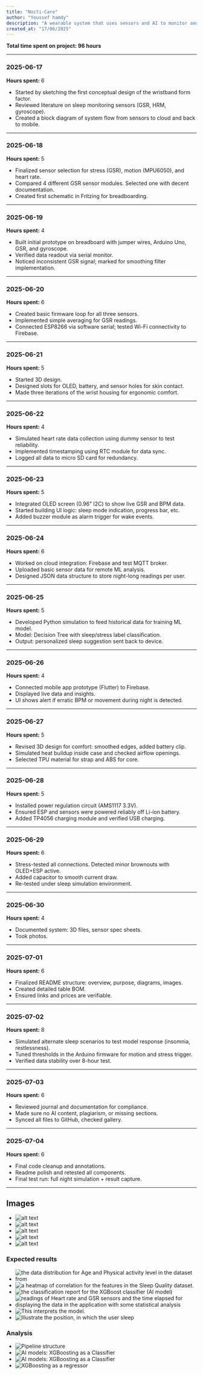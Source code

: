 ```yaml
---
title: "Nocti-Care"
author: "Youssef hamdy"
description: "A wearable system that uses sensors and AI to monitor and improve sleep quality for underserved communities."
created_at: "17/06/2025"
---
```


**Total time spent on project: 96 hours**

---

### 2025-06-17
**Hours spent:** 6
- Started by sketching the first conceptual design of the wristband form factor.  
- Reviewed literature on sleep monitoring sensors (GSR, HRM, gyroscope).  
- Created a block diagram of system flow from sensors to cloud and back to mobile.

---

### 2025-06-18  
**Hours spent:** 5  
- Finalized sensor selection for stress (GSR), motion (MPU6050), and heart rate.  
- Compared 4 different GSR sensor modules. Selected one with decent documentation.  
- Created first schematic in Fritzing for breadboarding.

---

### 2025-06-19  
**Hours spent:** 4  
- Built initial prototype on breadboard with jumper wires, Arduino Uno, GSR, and gyroscope.  
- Verified data readout via serial monitor.  
- Noticed inconsistent GSR signal; marked for smoothing filter implementation.

---

### 2025-06-20  
**Hours spent:** 6  
- Created basic firmware loop for all three sensors.  
- Implemented simple averaging for GSR readings.  
- Connected ESP8266 via software serial; tested Wi-Fi connectivity to Firebase.

---

### 2025-06-21  
**Hours spent:** 5  
- Started 3D design.  
- Designed slots for OLED, battery, and sensor holes for skin contact.  
- Made three iterations of the wrist housing for ergonomic comfort.

---

### 2025-06-22  
**Hours spent:** 4  
- Simulated heart rate data collection using dummy sensor to test reliability.  
- Implemented timestamping using RTC module for data sync.  
- Logged all data to micro SD card for redundancy.

---

### 2025-06-23  
**Hours spent:** 5  
- Integrated OLED screen (0.96” I2C) to show live GSR and BPM data.  
- Started building UI logic: sleep mode indication, progress bar, etc.  
- Added buzzer module as alarm trigger for wake events.

---

### 2025-06-24  
**Hours spent:** 6  
- Worked on cloud integration: Firebase and test MQTT broker.  
- Uploaded basic sensor data for remote ML analysis.  
- Designed JSON data structure to store night-long readings per user.

---

### 2025-06-25  
**Hours spent:** 5  
- Developed Python simulation to feed historical data for training ML model.  
- Model: Decision Tree with sleep/stress label classification.  
- Output: personalized sleep suggestion sent back to device.

---

### 2025-06-26  
**Hours spent:** 4  
- Connected mobile app prototype (Flutter) to Firebase.  
- Displayed live data and insights.  
- UI shows alert if erratic BPM or movement during night is detected.

---

### 2025-06-27  
**Hours spent:** 5  
- Revised 3D design for comfort: smoothed edges, added battery clip.  
- Simulated heat buildup inside case and checked airflow openings.  
- Selected TPU material for strap and ABS for core.

---

### 2025-06-28  
**Hours spent:** 5  
- Installed power regulation circuit (AMS1117 3.3V).  
- Ensured ESP and sensors were powered reliably off Li-ion battery.  
- Added TP4056 charging module and verified USB charging.

---

### 2025-06-29  
**Hours spent:** 6  
- Stress-tested all connections. Detected minor brownouts with OLED+ESP active.  
- Added capacitor to smooth current draw.  
- Re-tested under sleep simulation environment.

---

### 2025-06-30  
**Hours spent:** 4  
- Documented system: 3D files, sensor spec sheets.  
- Took photos.

---

### 2025-07-01  
**Hours spent:** 6  
- Finalized README structure: overview, purpose, diagrams, images.  
- Created detailed table BOM.  
- Ensured links and prices are verifiable.

---

### 2025-07-02  
**Hours spent:** 8  
- Simulated alternate sleep scenarios to test model response (insomnia, restlessness).  
- Tuned thresholds in the Arduino firmware for motion and stress trigger.  
- Verified data stability over 8-hour test.

---

### 2025-07-03  
**Hours spent:** 6  
- Reviewed journal and documentation for compliance.  
- Made sure no AI content, plagiarism, or missing sections.  
- Synced all files to GitHub, checked gallery.

---

### 2025-07-04  
**Hours spent:** 6  
- Final code cleanup and annotations.  
- Readme polish and retested all components.  
- Final test run: full night simulation + result capture.

---
## Images
- ![alt text](assests/3ddd.jpg)   
- ![alt text](assests/3dds.jpg)
- ![alt text](assests/3ds.jpg)
- ![alt text](assests/Pictu9re1.png)
- ![alt text](assests/Pictur7e1.png)
### Expected results
- ![the data distribution for Age and Physical activity level in the dataset from](assests/image.png)
- ![a heatmap of correlation for the features in the Sleep Quality dataset.](assests/image-1.png)
- ![the classification report for the XGBoost classifier (AI model)](assests/image-2.png)
- ![readings of Heart rate and GSR sensors and the time elapsed for displaying the data in the application with some statistical analysis](assests/image-3.png)
- ![This interprets the model.](assests/image-4.png)
- ![Illustrate the position, in which the user sleep](assests/image-5.png)
### Analysis
- ![Pipeline structure](assests/image-6.png)
- ![AI models: XGBoosting as a Classifier](assests/image-7.png)
- ![AI models: XGBoosting as a Classifier](assests/image-8.png)
- ![XGBoosting as a regressor](assests/image-9.png)


